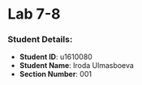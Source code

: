 # Lab 7-8



### Student Details:

- **Student ID**: u1610080
- **Student Name**: Iroda Ulmasboeva
- **Section Number**: 001
